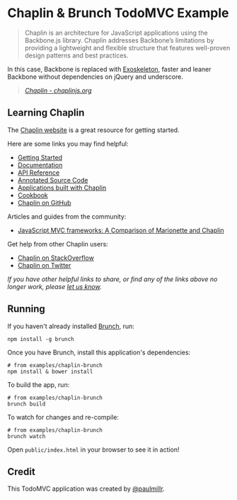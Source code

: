 # Chaplin & Brunch TodoMVC Example

> Chaplin is an architecture for JavaScript applications using the Backbone.js library. Chaplin addresses Backbone’s limitations by providing a lightweight and flexible structure that features well-proven design patterns and best practices.

In this case, Backbone is replaced with [Exoskeleton](http://exosjs.com),
faster and leaner Backbone without dependencies on jQuery and underscore.

> _[Chaplin - chaplinjs.org](http://chaplinjs.org)_


## Learning Chaplin

The [Chaplin website](http://chaplinjs.org) is a great resource for getting started.

Here are some links you may find helpful:

* [Getting Started](https://github.com/chaplinjs/chaplin/blob/master/docs/getting_started.md)
* [Documentation](https://github.com/chaplinjs/chaplin/tree/master/docs)
* [API Reference](https://github.com/chaplinjs/chaplin/tree/master/docs#api-docs)
* [Annotated Source Code](http://chaplinjs.org/annotated/chaplin.html)
* [Applications built with Chaplin](https://github.com/chaplinjs/chaplin/wiki/Projects-and-companies-using-Chaplin)
* [Cookbook](https://github.com/chaplinjs/chaplin/wiki/Cookbook)
* [Chaplin on GitHub](https://github.com/chaplinjs)

Articles and guides from the community:

* [JavaScript MVC frameworks: A Comparison of Marionette and Chaplin](http://9elements.com/io/index.php/comparison-of-marionette-and-chaplin/)

Get help from other Chaplin users:

* [Chaplin on StackOverflow](http://stackoverflow.com/questions/tagged/chaplinjs)
* [Chaplin on Twitter](http://twitter.com/chaplinjs)

_If you have other helpful links to share, or find any of the links above no longer work, please [let us know](https://github.com/tastejs/tobuymvc/issues)._


## Running

If you haven't already installed [Brunch](http://brunch.io), run:

	npm install -g brunch

Once you have Brunch, install this application's dependencies:

	# from examples/chaplin-brunch
	npm install & bower install

To build the app, run:

	# from examples/chaplin-brunch
	brunch build

To watch for changes and re-compile:

	# from examples/chaplin-brunch
	brunch watch

Open `public/index.html` in your browser to see it in action!


## Credit

This TodoMVC application was created by [@paulmillr](http://paulmillr.com).
